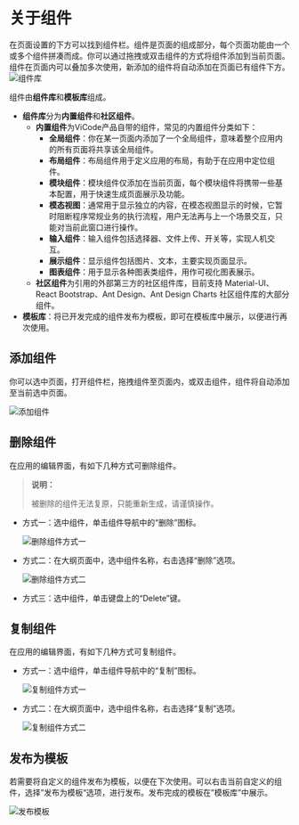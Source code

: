 # 关于组件

在页面设置的下方可以找到组件栏。组件是页面的组成部分，每个页面功能由一个或多个组件拼凑而成。你可以通过拖拽或双击组件的方式将组件添加到当前页面。组件在页面内可以叠加多次使用，新添加的组件将自动添加在页面已有组件下方。
![组件库](https://docimages.blob.core.chinacloudapi.cn/images/Kris/Apps/comptents20210608.png)

组件由**组件库**和**模板库**组成。

- **组件库**分为**内置组件**和**社区组件**。
    - **内置组件**为ViCode产品自带的组件，常见的内置组件分类如下：
        - **全局组件**：你在某一页面内添加了一个全局组件，意味着整个应用内的所有页面将共享该全局组件。
        - **布局组件**：布局组件用于定义应用的布局，有助于在应用中定位组件。
        - **模块组件**：模块组件仅添加在当前页面，每个模块组件将携带一些基本配置，用于快速生成页面展示及功能。
        - **模态视图**：通常用于显示独立的内容，在模态视图显示的时候，它暂时阻断程序常规业务的执行流程，用户无法再与上一个场景交互，只能对当前此窗口进行操作。
        - **输入组件**：输入组件包括选择器、文件上传、开关等，实现人机交互。
        - **展示组件**：显示组件包括图片、文本，主要实现页面显示。
        - **图表组件**：用于显示各种图表类组件，用作可视化图表展示。
    - **社区组件**为引用的外部第三方的社区组件库，目前支持 Material-UI、React Bootstrap、Ant Design、Ant Design Charts 社区组件库的大部分组件。
- **模板库**：将已开发完成的组件发布为模板，即可在模板库中展示，以便进行再次使用。
## 添加组件

你可以选中页面，打开组件栏，拖拽组件至页面内，或双击组件，组件将自动添加至当前选中页面。

![添加组件](https://docimages.blob.core.chinacloudapi.cn/images/Kris/Apps/addcomptents20210608.png)

## 删除组件

在应用的编辑界面，有如下几种方式可删除组件。

>**说明：**
>
>被删除的组件无法复原，只能重新生成，请谨慎操作。

- 方式一：选中组件，单击组件导航中的“删除”图标。

    ![删除组件方式一](https://docimages.blob.core.chinacloudapi.cn/images/Kris/Apps/compentdelete20210425.png)

- 方式二：在大纲页面中，选中组件名称，右击选择“删除”选项。

    ![删除组件方式二](https://docimages.blob.core.chinacloudapi.cn/images/Kris/Apps/delete220210425.png)

- 方式三：选中组件，单击键盘上的“Delete”键。

## 复制组件

在应用的编辑界面，有如下几种方式可复制组件。

- 方式一：选中组件，单击组件导航中的“复制”图标。
  
    ![复制组件方式一](https://docimages.blob.core.chinacloudapi.cn/images/Kris/Apps/copycompent120210425.png)

- 方式二：在大纲页面中，选中组件名称，右击选择“复制”选项。

    ![复制组件方式二](https://docimages.blob.core.chinacloudapi.cn/images/Kris/Apps/copycompent220210425.png)

## 发布为模板

若需要将自定义的组件发布为模板，以便在下次使用。可以右击当前自定义的组件，选择”发布为模板“选项，进行发布。发布完成的模板在”模板库”中展示。

![发布模板](https://docimages.blob.core.chinacloudapi.cn/images/Kris/Apps/publishtemplate20210608.png)
